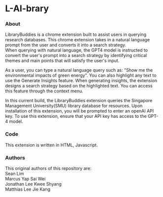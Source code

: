 # L-AI-brary


### About
LibraryBuddies is a chrome extension built to assist users in querying research databases. This chrome extension takes in a natural language prompt from the user and converts it into a search strategy.<br/>
When querying with natural language, the GPT4 model is instructed to convert the user's prompt into a search strategy by identifying critical themes and main points that will satisfy the user's input.

As a user, you can type a natural language query such as: "Show me the environmental impacts of green energy". You can also highlight any text to use the Generate Insights feature. When generating insights, the extension designs a search strategy based on the highlighted text. You can access this feature through the context menu.

In this current build, the LibraryBuddies extension queries the Singapore Management University(SMU) library database for resources. Upon installation of this extension, you will be prompted to enter an openAI API key. To use this extension, ensure that your API key has access to the GPT-4 model.

### Code
This extension is written in HTML, Javascript.

### Authors
This original authors of this repository are: <br/>
Sean Lim <br/>
Marcus Yap Sai Wei <br/>
Jonathan Lee Kwee Shyang <br/>
Matthias Lee Jie Kang <br/>






